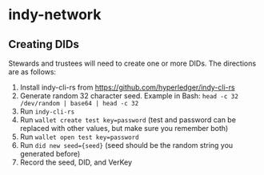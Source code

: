 # indy-network

## Creating DIDs

Stewards and trustees will need to create one or more DIDs. The directions are as follows:

1. Install indy-cli-rs from https://github.com/hyperledger/indy-cli-rs
2. Generate random 32 character seed. Example in Bash: `head -c 32 /dev/random | base64 | head -c 32`
3. Run `indy-cli-rs`
4. Run `wallet create test key=password` (test and password can be replaced with other values, but make sure you remember both)
5. Run `wallet open test key=password`
6. Run `did new seed={seed}` (seed should be the random string you generated before)
7. Record the seed, DID, and VerKey
